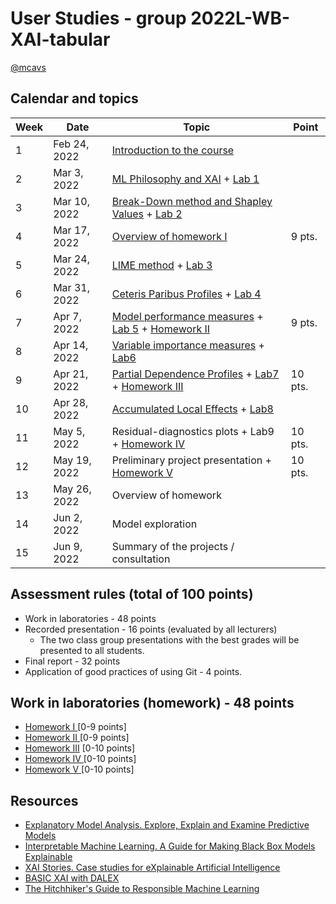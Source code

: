 # User Studies - group 2022L-WB-XAI-tabular

[@mcavs](https://github.com/mcavs)

## Calendar and topics

| Week | Date          | Topic                                                            | Point |
|------|---------------|------------------------------------------------------------------|-------|
|  1   | Feb 24, 2022  | [Introduction to the course](https://github.com/MI2-Education/2022L-WB-XAI-tabular/blob/main/Labs/cs_feb24.pdf)                                     |       |
|  2   | Mar 3, 2022   | [ML Philosophy and XAI](https://github.com/MI2-Education/2022L-WB-XAI-tabular/blob/main/Labs/cs_feb24.pdf) + [Lab 1](https://github.com/MI2-Education/2022L-WB-XAI-tabular/blob/main/Labs/cs_mar3.Rmd)                                            |       |
|  3   | Mar 10, 2022  | [Break-Down method and Shapley Values](https://github.com/MI2-Education/2022L-WB-XAI-tabular/blob/main/Labs/cs_mar10.pdf) + [Lab 2](https://github.com/MI2-Education/2022L-WB-XAI-tabular/blob/main/Labs/cs_mar10.Rmd)                             |       |
|  4   | Mar 17, 2022  | [Overview of homework I](https://github.com/MI2-Education/2022L-WB-XAI-tabular/tree/main/Homeworks/Homework-I)                                           | 9 pts.|
|  5   | Mar 24, 2022  | [LIME method](https://github.com/MI2-Education/2022L-WB-XAI-tabular/blob/main/Labs/cs_mar24.pdf) + [Lab 3](https://github.com/MI2-Education/2022L-WB-XAI-tabular/blob/main/Labs/cs_mar24.Rmd)                                                  |       |
|  6   | Mar 31, 2022  | [Ceteris Paribus Profiles](https://github.com/MI2-Education/2022L-WB-XAI-tabular/blob/main/Labs/cs_mar31.pdf) + [Lab 4](https://github.com/MI2-Education/2022L-WB-XAI-tabular/blob/main/Labs/cs_mar31.Rmd)                                         | |
|  7   | Apr 7, 2022   | [Model performance measures](https://github.com/MI2-Education/2022L-WB-XAI-tabular/blob/main/Labs/cs_apr7.pdf) + [Lab 5](https://github.com/MI2-Education/2022L-WB-XAI-tabular/blob/main/Labs/cs_apr7.Rmd) + [Homework II](https://github.com/MI2-Education/2022L-WB-XAI-tabular/tree/main/Homeworks/Homework-II)                                     | 9 pts.      |
|  8   | Apr 14, 2022  | [Variable importance measures](https://github.com/MI2-Education/2022L-WB-XAI-tabular/blob/main/Labs/cs_apr14.pdf) + [Lab6](https://github.com/MI2-Education/2022L-WB-XAI-tabular/blob/main/Labs/cs_apr14.Rmd)                                         ||
|  9   | Apr 21, 2022  | [Partial Dependence Profiles](https://github.com/MI2-Education/2022L-WB-XAI-tabular/blob/main/Labs/cs_apr21.pdf) + [Lab7](https://github.com/MI2-Education/2022L-WB-XAI-tabular/blob/main/Labs/cs_apr21.Rmd) + [Homework III](https://github.com/MI2-Education/2022L-WB-XAI-tabular/tree/main/Homeworks/Homework-III)                              | 10 pts.      |
| 10   | Apr 28, 2022  | [Accumulated Local Effects](https://github.com/MI2-Education/2022L-WB-XAI-tabular/blob/main/Labs/cs_apr28.pdf) + [Lab8](https://github.com/MI2-Education/2022L-WB-XAI-tabular/blob/main/Labs/cs_apr28.Rmd)                                         ||
| 11   | May 5, 2022   | Residual-diagnostics plots + Lab9 + [Homework IV](https://github.com/MI2-Education/2022L-WB-XAI-tabular/tree/main/Homeworks/Homework-IV)        |  10 pts.     |
| 12   | May 19, 2022  | Preliminary project presentation + [Homework V](https://github.com/MI2-Education/2022L-WB-XAI-tabular/tree/main/Homeworks/Homework-V)                                             | 10 pts. |
| 13   | May 26, 2022  | Overview of homework                                            ||
| 14   | Jun 2, 2022   | Model exploration                                                |       |
| 15   | Jun 9, 2022   | Summary of the projects / consultation                           |       |


## Assessment rules (total of 100 points)
* Work in laboratories - 48 points
* Recorded presentation - 16 points (evaluated by all lecturers)
  * The two class group presentations with the best grades will be presented to all students.
* Final report - 32 points
* Application of good practices of using Git - 4 points.


## Work in laboratories (homework) - 48 points
* [Homework I  ](https://github.com/mini-pw/2022L-WB-XAI-tabular/tree/main/Homeworks/Homework-I)   [0-9 points]
* [Homework II ](https://github.com/mini-pw/2022L-WB-XAI-tabular/tree/main/Homeworks/Homework-II)  [0-9 points]
* [Homework III](https://github.com/mini-pw/2022L-WB-XAI-tabular/tree/main/Homeworks/Homework-III) [0-10 points]
* [Homework IV ](https://github.com/mini-pw/2022L-WB-XAI-tabular/tree/main/Homeworks/Homework-IV)  [0-10 points]
* [Homework V  ](https://github.com/mini-pw/2022L-WB-XAI-tabular/tree/main/Homeworks/Homework-V)   [0-10 points]

## Resources

* [Explanatory Model Analysis. Explore, Explain and Examine Predictive Models](https://ema.drwhy.ai/)
* [Interpretable Machine Learning. A Guide for Making Black Box Models Explainable](https://christophm.github.io/interpretable-ml-book/)
* [XAI Stories. Case studies for eXplainable Artificial Intelligence](https://pbiecek.github.io/xai_stories/)
* [BASIC XAI with DALEX](https://medium.com/responsibleml/tagged/basic-xai)
* [The Hitchhiker's Guide to Responsible Machine Learning](https://betaandbit.github.io/RML/)
